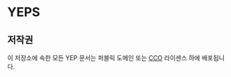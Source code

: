 # YEPS

## 저작권
이 저장소에 속한 모든 YEP 문서는 퍼블릭 도메인 또는 [CCO][CC0] 라이센스 하에 배포됩니다.

[CC0]: https://creativecommons.org/publicdomain/zero/1.0/deed.ko
